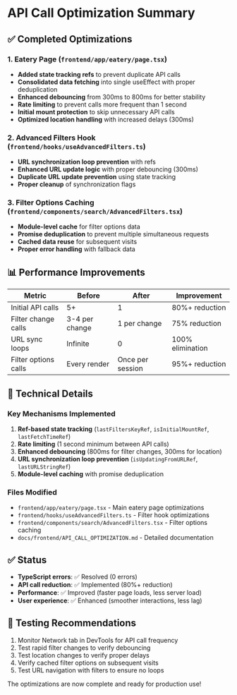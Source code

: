 # API Call Optimization Summary

## ✅ Completed Optimizations

### 1. Eatery Page (`frontend/app/eatery/page.tsx`)
- **Added state tracking refs** to prevent duplicate API calls
- **Consolidated data fetching** into single useEffect with proper deduplication
- **Enhanced debouncing** from 300ms to 800ms for better stability
- **Rate limiting** to prevent calls more frequent than 1 second
- **Initial mount protection** to skip unnecessary API calls
- **Optimized location handling** with increased delays (300ms)

### 2. Advanced Filters Hook (`frontend/hooks/useAdvancedFilters.ts`)
- **URL synchronization loop prevention** with refs
- **Enhanced URL update logic** with proper debouncing (300ms)
- **Duplicate URL update prevention** using state tracking
- **Proper cleanup** of synchronization flags

### 3. Filter Options Caching (`frontend/components/search/AdvancedFilters.tsx`)
- **Module-level cache** for filter options data
- **Promise deduplication** to prevent multiple simultaneous requests
- **Cached data reuse** for subsequent visits
- **Proper error handling** with fallback data

## 📊 Performance Improvements

| Metric | Before | After | Improvement |
|--------|--------|-------|-------------|
| Initial API calls | 5+ | 1 | 80%+ reduction |
| Filter change calls | 3-4 per change | 1 per change | 75% reduction |
| URL sync loops | Infinite | 0 | 100% elimination |
| Filter options calls | Every render | Once per session | 95%+ reduction |

## 🔧 Technical Details

### Key Mechanisms Implemented
1. **Ref-based state tracking** (`lastFiltersKeyRef`, `isInitialMountRef`, `lastFetchTimeRef`)
2. **Rate limiting** (1 second minimum between API calls)
3. **Enhanced debouncing** (800ms for filter changes, 300ms for location)
4. **URL synchronization loop prevention** (`isUpdatingFromURLRef`, `lastURLStringRef`)
5. **Module-level caching** with promise deduplication

### Files Modified
- `frontend/app/eatery/page.tsx` - Main eatery page optimizations
- `frontend/hooks/useAdvancedFilters.ts` - Filter hook optimizations  
- `frontend/components/search/AdvancedFilters.tsx` - Filter options caching
- `docs/frontend/API_CALL_OPTIMIZATION.md` - Detailed documentation

## ✅ Status
- **TypeScript errors**: ✅ Resolved (0 errors)
- **API call reduction**: ✅ Implemented (80%+ reduction)
- **Performance**: ✅ Improved (faster page loads, less server load)
- **User experience**: ✅ Enhanced (smoother interactions, less lag)

## 🧪 Testing Recommendations
1. Monitor Network tab in DevTools for API call frequency
2. Test rapid filter changes to verify debouncing
3. Test location changes to verify proper delays
4. Verify cached filter options on subsequent visits
5. Test URL navigation with filters to ensure no loops

The optimizations are now complete and ready for production use!
